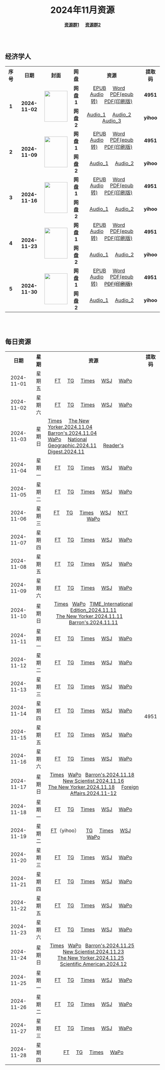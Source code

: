 <div align="center">

# 2024年11月资源

[**资源群1**](https://qm.qq.com/q/p2QRKKD9oA) &nbsp;&nbsp;&nbsp;&nbsp;[**资源群2**](https://qm.qq.com/q/XNwz6qD0IO)

</div>

<br>
<br>

## 经济学人

<table align="center">
  <tr>
    <th>序号</th>
    <th>日期</th>
    <th>封面</th>
    <th>网盘</th>
    <th>资源</th>
    <th>提取码</th>
  </tr>
  <tr>
    <td rowspan="2" align="center"><b>1</b></td>
    <td rowspan="2" align="center"><b>2024-11-02</b></td>
    <td rowspan="2">
      <img src="https://www.economist.com/cdn-cgi/image/width=1420,quality=80,format=auto/content-assets/images/20241102_DE_EU.jpg" width="75" height="100">
    </td>
    <td align="center"><b>网盘1</b></td>
    <td align="center">
      <a href="https://url12.ctfile.com/f/47748612-1419725582-5317df">EPUB</a>&nbsp;&nbsp;&nbsp;&nbsp;
      <a href="https://url12.ctfile.com/f/47748612-1419724031-8b3f76">Word</a>&nbsp;&nbsp;&nbsp;&nbsp;
      <a href="https://url12.ctfile.com/f/47748612-1419723959-86c0c0">Audio</a>&nbsp;&nbsp;&nbsp;&nbsp;
      <a href="https://url12.ctfile.com/f/47748612-1419724160-6b64b0">PDF(epub转)</a>&nbsp;&nbsp;&nbsp;&nbsp;
      <a href="https://url12.ctfile.com/f/47748612-1419995771-ef4814">PDF(印刷版)</a>
    </td>
    <td align="center"><b>4951</b></td>
  </tr>
  <tr>
    <td align="center"><b>网盘2</b></td>
    <td align="center">
      <a href="https://yihoo.lanzouo.com/iOXjt2dwy19c">Audio_1</a>&nbsp;&nbsp;&nbsp;&nbsp;
      <a href="https://yihoo.lanzouo.com/iZmfK2dwx5zg">Audio_2</a>&nbsp;&nbsp;&nbsp;&nbsp;
      <a href="https://yihoo.lanzouo.com/i2emD2dwwmsf">Audio_3</a>
    </td>
    <td align="center"><b>yihoo</b></td>
  </tr>
  <tr>
    <td rowspan="2" align="center"><b>2</b></td>
    <td rowspan="2" align="center"><b>2024-11-09</b></td>
    <td rowspan="2">
      <img src="https://www.economist.com/cdn-cgi/image/width=1420,quality=80,format=auto/content-assets/images/20241109_DE_EU.jpg" width="75" height="100">
    </td>
    <td align="center"><b>网盘1</b></td>
    <td align="center">
      <a href="https://url12.ctfile.com/f/47748612-1423013902-e67890">EPUB</a>&nbsp;&nbsp;&nbsp;&nbsp;
      <a href="https://url12.ctfile.com/f/47748612-1423015222-713501">Word</a>&nbsp;&nbsp;&nbsp;&nbsp;
      <a href="https://url12.ctfile.com/f/47748612-1423015153-39190a">Audio</a>&nbsp;&nbsp;&nbsp;&nbsp;
      <a href="https://url12.ctfile.com/f/47748612-1423015198-3ea9a7">PDF(epub转)</a>&nbsp;&nbsp;&nbsp;&nbsp;
      <a href="https://url12.ctfile.com/f/47748612-1423544695-f23206">PDF(印刷版)</a>
    </td>
    <td align="center"><b>4951</b></td>
  </tr>
  <tr>
    <td align="center"><b>网盘2</b></td>
    <td align="center">
      <a href="https://yihoo.lanzouo.com/iHRPt2ejio9c">Audio_1</a>&nbsp;&nbsp;&nbsp;&nbsp;
      <a href="https://yihoo.lanzouo.com/isy0v2ejii6d">Audio_2</a>
    </td>
    <td align="center"><b>yihoo</b></td>
  </tr>
  <tr>
    <td rowspan="2" align="center"><b>3</b></td>
    <td rowspan="2" align="center"><b>2024-11-16</b></td>
    <td rowspan="2">
      <img src="https://www.economist.com/cdn-cgi/image/width=1420,quality=80,format=auto/content-assets/images/20241116_DE_EU.jpg" width="75" height="100">
    </td>
    <td align="center"><b>网盘1</b></td>
    <td align="center">
      <a href="https://url12.ctfile.com/f/47748612-1426357945-0b7477">EPUB</a>&nbsp;&nbsp;&nbsp;&nbsp;
      <a href="https://url12.ctfile.com/f/47748612-1426357846-71dbe7">Word</a>&nbsp;&nbsp;&nbsp;&nbsp;
      <a href="https://url12.ctfile.com/f/47748612-1426351711-02268d">Audio</a>&nbsp;&nbsp;&nbsp;&nbsp;
      <a href="https://url12.ctfile.com/f/47748612-1426358029-4bd48c">PDF(epub转)</a>&nbsp;&nbsp;&nbsp;&nbsp;
      <a href="https://url12.ctfile.com/f/47748612-1426507231-f387d5">PDF(印刷版)</a>
    </td>
    <td align="center"><b>4951</b></td>
  </tr>
  <tr>
    <td align="center"><b>网盘2</b></td>
    <td align="center">
      <a href="https://yihoo.lanzouo.com/i8ehz2f4ra8h">Audio_1</a>&nbsp;&nbsp;&nbsp;&nbsp;
      <a href="https://yihoo.lanzouo.com/i2M7H2f4q2xi">Audio_2</a>
    </td>
    <td align="center"><b>yihoo</b></td>
  </tr>
  <tr>
    <td rowspan="2" align="center"><b>4</b></td>
    <td rowspan="2" align="center"><b>2024-11-23</b></td>
    <td rowspan="2">
      <img src="https://www.economist.com/cdn-cgi/image/width=1420,quality=80,format=auto/content-assets/images/20241123_DE_EU.jpg" width="75" height="100">
    </td>
    <td align="center"><b>网盘1</b></td>
    <td align="center">
      <a href="https://url12.ctfile.com/f/47748612-1428653789-08d8c2">EPUB</a>&nbsp;&nbsp;&nbsp;&nbsp;
      <a href="https://url12.ctfile.com/f/47748612-1428654719-809e54">Word</a>&nbsp;&nbsp;&nbsp;&nbsp;
      <a href="https://url12.ctfile.com/f/47748612-1428653714-7fe7fb">Audio</a>&nbsp;&nbsp;&nbsp;&nbsp;
      <a href="https://url12.ctfile.com/f/47748612-1428653906-7d2e52">PDF(epub转)</a>&nbsp;&nbsp;&nbsp;&nbsp;
      <a href="https://url12.ctfile.com/f/47748612-1428763802-ac035b">PDF(印刷版)</a>
    </td>
    <td align="center"><b>4951</b></td>
  </tr>
  <tr>
    <td align="center"><b>网盘2</b></td>
    <td align="center">
      <a href="https://yihoo.lanzouo.com/ixjAo2fuqnxa">Audio_1</a>&nbsp;&nbsp;&nbsp;&nbsp;
      <a href="https://yihoo.lanzouo.com/ilZVW2fuq8tg">Audio_2</a>
    </td>
    <td align="center"><b>yihoo</b></td>
  </tr>
  <tr>
    <td rowspan="2" align="center"><b>5</b></td>
    <td rowspan="2" align="center"><b>2024-11-30</b></td>
    <td rowspan="2">
      <img src="https://www.economist.com/cdn-cgi/image/width=1420,quality=80,format=auto/content-assets/images/20241130_DE_EU.jpg" width="75" height="100">
    </td>
    <td align="center"><b>网盘1</b></td>
    <td align="center">
      <a href="https://url12.ctfile.com/f/47748612-1430907271-47f54b">EPUB</a>&nbsp;&nbsp;&nbsp;&nbsp;
      <a href="https://url12.ctfile.com/f/47748612-1430908069-f14179">Word</a>&nbsp;&nbsp;&nbsp;&nbsp;
      <a href="https://url12.ctfile.com/f/47748612-1430907250-367a8e">Audio</a>&nbsp;&nbsp;&nbsp;&nbsp;
      <a href="https://url12.ctfile.com/f/47748612-1430908066-fe91c6">PDF(epub转)</a>&nbsp;&nbsp;&nbsp;&nbsp;
      <s><a href="">PDF(印刷版)</a></s>
    </td>
    <td align="center"><b>4951</b></td>
  </tr>
  <tr>
    <td align="center"><b>网盘2</b></td>
    <td align="center">
      <a href="https://yihoo.lanzouo.com/iAe9F2glw41c">Audio_1</a>&nbsp;&nbsp;&nbsp;&nbsp;
      <a href="https://yihoo.lanzouo.com/idMwE2glvzyf">Audio_2</a>
    </td>
    <td align="center"><b>yihoo</b></td>
  </tr>
</table>

<br>
<br>

## 每日资源

<table align="center">
  <tr>
    <th>日期</th>
    <th>星期</th>
    <th>资源</th>
    <th>提取码</th>
  </tr>
  <tr>
    <td align="center">2024-11-01</td>
    <td align="center">星期五</td>
    <td align="center">
      <a href="https://url12.ctfile.com/f/47748612-1419802667-249ed0">FT</a>&nbsp;&nbsp;&nbsp;&nbsp;
      <a href="https://url12.ctfile.com/f/47748612-1419811412-9891b9">TG</a>&nbsp;&nbsp;&nbsp;&nbsp;
      <a href="https://url12.ctfile.com/f/47748612-1419802757-588c9d">Times</a>&nbsp;&nbsp;&nbsp;&nbsp;
      <a href="https://url12.ctfile.com/f/47748612-1419802871-09308b">WSJ</a>&nbsp;&nbsp;&nbsp;&nbsp;
      <a href="https://url12.ctfile.com/f/47748612-1419802808-ce5b1f">WaPo</a>
    </td>
    <td rowspan="30" align="center">4951</td>
  </tr>
  <tr>
    <td align="center">2024-11-02</td>
    <td align="center">星期六</td>
    <td align="center">
      <a href="https://url12.ctfile.com/f/47748612-1420036643-849ddb">FT</a>&nbsp;&nbsp;&nbsp;&nbsp;
      <a href="https://url12.ctfile.com/f/47748612-1420004513-2df7b8">TG</a>&nbsp;&nbsp;&nbsp;&nbsp;
      <a href="https://url12.ctfile.com/f/47748612-1420004813-eec295">Times</a>&nbsp;&nbsp;&nbsp;&nbsp;
      <a href="https://url12.ctfile.com/f/47748612-1420036685-5585a8">WSJ</a>&nbsp;&nbsp;&nbsp;&nbsp;
      <a href="https://url12.ctfile.com/f/47748612-1420036655-aef0fa">WaPo</a>
    </td>
  </tr>
  <tr>
    <td align="center">2024-11-03</td>
    <td align="center">星期日</td>
    <td align="left">
      <a href="https://url12.ctfile.com/f/47748612-1420644869-35b735">Times</a>&nbsp;&nbsp;&nbsp;&nbsp;
      <a href="https://url12.ctfile.com/f/47748612-1420307474-d246cf">The New Yorker.2024.11.04</a>&nbsp;&nbsp;&nbsp;&nbsp;&nbsp;&nbsp;&nbsp;
      <a href="https://url12.ctfile.com/f/47748612-1420307225-ef57dc">Barron's.2024.11.04</a>&nbsp;&nbsp;&nbsp;&nbsp;<br>
      <a href="https://url12.ctfile.com/f/47748612-1420696988-2bb198">WaPo</a>&nbsp;&nbsp;&nbsp;&nbsp;
      <a href="https://url12.ctfile.com/f/47748612-1420307375-ac85b4">National Geographic.2024.11</a>&nbsp;&nbsp;&nbsp;&nbsp;
      <a href="https://url12.ctfile.com/f/47748612-1420307435-bcca7b">Reader's Digest.2024.11</a>
    </td>
  </tr>
  <tr>
    <td align="center">2024-11-04</td>
    <td align="center">星期一</td>
    <td align="center">
      <a href="https://url12.ctfile.com/f/47748612-1420947946-cc815a">FT</a>&nbsp;&nbsp;&nbsp;&nbsp;
      <a href="https://url12.ctfile.com/f/47748612-1420922500-714e58">TG</a>&nbsp;&nbsp;&nbsp;&nbsp;
      <a href="https://url12.ctfile.com/f/47748612-1420922746-15c9c3">Times</a>&nbsp;&nbsp;&nbsp;&nbsp;
      <a href="https://url12.ctfile.com/f/47748612-1420948330-f17e76">WSJ</a>&nbsp;&nbsp;&nbsp;&nbsp;
      <a href="https://url12.ctfile.com/f/47748612-1420948195-596c29">WaPo</a>
    </td>
  </tr>
  <tr>
    <td align="center">2024-11-05</td>
    <td align="center">星期二</td>
    <td align="center">
      <a href="https://url12.ctfile.com/f/47748612-1421347217-abffdf">FT</a>&nbsp;&nbsp;&nbsp;&nbsp;
      <a href="https://url12.ctfile.com/f/47748612-1421347346-9d4faf">TG</a>&nbsp;&nbsp;&nbsp;&nbsp;
      <a href="https://url12.ctfile.com/f/47748612-1421347523-05f606">Times</a>&nbsp;&nbsp;&nbsp;&nbsp;
      <a href="https://url12.ctfile.com/f/47748612-1421347553-76ff47">WSJ</a>&nbsp;&nbsp;&nbsp;&nbsp;
      <a href="https://url12.ctfile.com/f/47748612-1421430542-da58ea">WaPo</a>
    </td>
  </tr>
  <tr>
    <td align="center">2024-11-06</td>
    <td align="center">星期三</td>
    <td align="center">
      <a href="https://url12.ctfile.com/f/47748612-1422156562-08e6e1">FT</a>&nbsp;&nbsp;&nbsp;&nbsp;
      <a href="https://url12.ctfile.com/f/47748612-1422144781-ec00b3">TG</a>&nbsp;&nbsp;&nbsp;&nbsp;
      <a href="https://url12.ctfile.com/f/47748612-1422145000-d67206">Times</a>&nbsp;&nbsp;&nbsp;&nbsp;
      <a href="https://url12.ctfile.com/f/47748612-1422145282-ac02b2">WSJ</a>&nbsp;&nbsp;&nbsp;&nbsp;
      <a href="https://url12.ctfile.com/f/47748612-1422146224-5c54dc">NYT</a>&nbsp;&nbsp;&nbsp;&nbsp;
      <a href="https://url12.ctfile.com/f/47748612-1422156574-83bab5">WaPo</a>
    </td>
  </tr>
  <tr>
    <td align="center">2024-11-07</td>
    <td align="center">星期四</td>
    <td align="center">
      <a href="https://url12.ctfile.com/f/47748612-1422301354-f172d6">FT</a>&nbsp;&nbsp;&nbsp;&nbsp;
      <a href="https://url12.ctfile.com/f/47748612-1422310270-aab15b">TG</a>&nbsp;&nbsp;&nbsp;&nbsp;
      <a href="https://url12.ctfile.com/f/47748612-1422310312-1c6920">Times</a>&nbsp;&nbsp;&nbsp;&nbsp;
      <a href="https://url12.ctfile.com/f/47748612-1422310345-9ff612">WSJ</a>&nbsp;&nbsp;&nbsp;&nbsp;
      <a href="https://url12.ctfile.com/f/47748612-1422322873-afc28b">WaPo</a>
    </td>
  </tr>
  <tr>
    <td align="center">2024-11-08</td>
    <td align="center">星期五</td>
    <td align="center">
      <a href="https://url12.ctfile.com/f/47748612-1423442431-4aaa7f">FT</a>&nbsp;&nbsp;&nbsp;&nbsp;
      <a href="https://url12.ctfile.com/f/47748612-1423442707-1ef032">TG</a>&nbsp;&nbsp;&nbsp;&nbsp;
      <a href="https://url12.ctfile.com/f/47748612-1423443772-ce1b10">Times</a>&nbsp;&nbsp;&nbsp;&nbsp;
      <a href="https://url12.ctfile.com/f/47748612-1423443316-ed9647">WSJ</a>&nbsp;&nbsp;&nbsp;&nbsp;
      <a href="https://url12.ctfile.com/f/47748612-1423443136-a279f9">WaPo</a>
    </td>
  </tr>
  <tr>
    <td align="center">2024-11-09</td>
    <td align="center">星期六</td>
    <td align="center">
      <a href="https://url12.ctfile.com/f/47748612-1423641826-9b11ef">FT</a>&nbsp;&nbsp;&nbsp;&nbsp;
      <a href="https://url12.ctfile.com/f/47748612-1423642213-a3c987">TG</a>&nbsp;&nbsp;&nbsp;&nbsp;
      <a href="https://url12.ctfile.com/f/47748612-1423642402-d0b578">Times</a>&nbsp;&nbsp;&nbsp;&nbsp;
      <a href="https://url12.ctfile.com/f/47748612-1423648057-98c76b">WSJ</a>&nbsp;&nbsp;&nbsp;&nbsp;
      <a href="https://url12.ctfile.com/f/47748612-1423656670-50d60f">WaPo</a>
    </td>
  </tr>
  <tr>
    <td align="center">2024-11-10</td>
    <td align="center">星期日</td>
    <td align="center">
      <a href="https://url12.ctfile.com/f/47748612-1423768927-cea13e">Times</a>&nbsp;&nbsp;
      <a href="https://url12.ctfile.com/f/47748612-1423788991-597797">WaPo</a>&nbsp;&nbsp;
      <a href="https://url12.ctfile.com/f/47748612-1423785886-32ffd9">TIME_International Edition_2024.11.11</a><br>
      <a href="https://url12.ctfile.com/f/47748612-1423785847-f77e8a">The New Yorker.2024.11.11</a>&nbsp;&nbsp;&nbsp;&nbsp;&nbsp;&nbsp;
      <a href="https://url12.ctfile.com/f/47748612-1423785838-cc5560">Barron's.2024.11.11</a>
    </td>
  </tr>
  <tr>
    <td align="center">2024-11-11</td>
    <td align="center">星期一</td>
    <td align="center">
      <a href="https://url12.ctfile.com/f/47748612-1424354041-c22db2">FT</a>&nbsp;&nbsp;&nbsp;&nbsp;
      <a href="https://url12.ctfile.com/f/47748612-1424354071-06f20d">TG</a>&nbsp;&nbsp;&nbsp;&nbsp;
      <a href="https://url12.ctfile.com/f/47748612-1424354107-64fa59">Times</a>&nbsp;&nbsp;&nbsp;&nbsp;
      <a href="https://url12.ctfile.com/f/47748612-1424354149-918e32">WSJ</a>&nbsp;&nbsp;&nbsp;&nbsp;
      <a href="https://url12.ctfile.com/f/47748612-1424354113-a3a371">WaPo</a>
    </td>
  </tr>
  <tr>
    <td align="center">2024-11-12</td>
    <td align="center">星期二</td>
    <td align="center">
      <a href="https://url12.ctfile.com/f/47748612-1424709178-ef8951">FT</a>&nbsp;&nbsp;&nbsp;&nbsp;
      <a href="https://url12.ctfile.com/f/47748612-1424709316-0bffcd">TG</a>&nbsp;&nbsp;&nbsp;&nbsp;
      <a href="https://url12.ctfile.com/f/47748612-1424709637-0f4db8">Times</a>&nbsp;&nbsp;&nbsp;&nbsp;
      <a href="https://url12.ctfile.com/f/47748612-1424709697-053aac">WSJ</a>&nbsp;&nbsp;&nbsp;&nbsp;
      <a href="https://url12.ctfile.com/f/47748612-1424719354-978b72">WaPo</a>
    </td>
  </tr>
  <tr>
    <td align="center">2024-11-13</td>
    <td align="center">星期三</td>
    <td align="center">
      <a href="https://url12.ctfile.com/f/47748612-1424977546-696490">FT</a>&nbsp;&nbsp;&nbsp;&nbsp;
      <a href="https://url12.ctfile.com/f/47748612-1424978671-fa3192">TG</a>&nbsp;&nbsp;&nbsp;&nbsp;
      <a href="https://url12.ctfile.com/f/47748612-1424979259-ecee4a">Times</a>&nbsp;&nbsp;&nbsp;&nbsp;
      <a href="https://url12.ctfile.com/f/47748612-1424979496-62850d">WSJ</a>&nbsp;&nbsp;&nbsp;&nbsp;
      <a href="https://url12.ctfile.com/f/47748612-1425015223-9ff587">WaPo</a>
    </td>
  </tr>
  <tr>
    <td align="center">2024-11-14</td>
    <td align="center">星期四</td>
    <td align="center">
      <a href="https://url12.ctfile.com/f/47748612-1425255589-41a7c3">FT</a>&nbsp;&nbsp;&nbsp;&nbsp;
      <a href="https://url12.ctfile.com/f/47748612-1425255778-0ff38e">TG</a>&nbsp;&nbsp;&nbsp;&nbsp;
      <a href="https://url12.ctfile.com/f/47748612-1425256327-9ff456">Times</a>&nbsp;&nbsp;&nbsp;&nbsp;
      <a href="https://url12.ctfile.com/f/47748612-1425256495-132ab7">WSJ</a>&nbsp;&nbsp;&nbsp;&nbsp;
      <a href="https://url12.ctfile.com/f/47748612-1425271213-aa034b">WaPo</a>
    </td>
  </tr>
  <tr>
    <td align="center">2024-11-15</td>
    <td align="center">星期五</td>
    <td align="center">
      <a href="https://url12.ctfile.com/f/47748612-1426416808-84ee4c">FT</a>&nbsp;&nbsp;&nbsp;&nbsp;
      <a href="https://url12.ctfile.com/f/47748612-1426417039-158788">TG</a>&nbsp;&nbsp;&nbsp;&nbsp;
      <a href="https://url12.ctfile.com/f/47748612-1426417171-38c4d7">Times</a>&nbsp;&nbsp;&nbsp;&nbsp;
      <a href="https://url12.ctfile.com/f/47748612-1426417225-0cf8a3">WSJ</a>&nbsp;&nbsp;&nbsp;&nbsp;
      <a href="https://url12.ctfile.com/f/47748612-1426433572-f28973">WaPo</a>
    </td>
  </tr>
  <tr>
    <td align="center">2024-11-16</td>
    <td align="center">星期六</td>
    <td align="center">
      <a href="https://url12.ctfile.com/f/47748612-1426726768-c63f20">FT</a>&nbsp;&nbsp;&nbsp;&nbsp;
      <a href="https://url12.ctfile.com/f/47748612-1426704376-e7b068">TG</a>&nbsp;&nbsp;&nbsp;&nbsp;
      <a href="https://url12.ctfile.com/f/47748612-1426704709-2982c9">Times</a>&nbsp;&nbsp;&nbsp;&nbsp;
      <a href="https://url12.ctfile.com/f/47748612-1426705099-e9f147">WSJ</a>&nbsp;&nbsp;&nbsp;&nbsp;
      <a href="https://url12.ctfile.com/f/47748612-1427376160-4c881d">WaPo</a>
    </td>
  </tr>
  <tr>
    <td align="center">2024-11-17</td>
    <td align="center">星期日</td>
    <td align="center">
      <a href="https://url12.ctfile.com/f/47748612-1427376094-536566">Times</a>&nbsp;&nbsp;
      <a href="https://url12.ctfile.com/f/47748612-1427386099-708e2e">WaPo</a>&nbsp;&nbsp;
      <a href="https://url12.ctfile.com/f/47748612-1427376277-2bb59d">Barron's.2024.11.18</a>&nbsp;&nbsp;
      <a href="https://url12.ctfile.com/f/47748612-1427376691-a2b4d9">New Scientist.2024.11.16</a><br>
      <a href="https://url12.ctfile.com/f/47748612-1427376715-a0c0ab">The New Yorker.2024.11.18</a>&nbsp;&nbsp;&nbsp;&nbsp;
      <a href="https://url12.ctfile.com/f/47748612-1427376598-f98975">Foreign Affairs.2024.11-12</a>
    </td>
  </tr>
  <tr>
    <td align="center">2024-11-18</td>
    <td align="center">星期一</td>
    <td align="center">
      <a href="https://url12.ctfile.com/f/47748612-1427750591-4f797f">FT</a>&nbsp;&nbsp;&nbsp;&nbsp;
      <a href="https://url12.ctfile.com/f/47748612-1427750672-6550d5">TG</a>&nbsp;&nbsp;&nbsp;&nbsp;
      <a href="https://url12.ctfile.com/f/47748612-1427751029-068378">Times</a>&nbsp;&nbsp;&nbsp;&nbsp;
      <a href="https://url12.ctfile.com/f/47748612-1427751122-4ce3ce">WSJ</a>&nbsp;&nbsp;&nbsp;&nbsp;
      <a href="https://url12.ctfile.com/f/47748612-1427751080-d6dfb7">WaPo</a>
    </td>
  </tr>
  <tr>
    <td align="center">2024-11-19</td>
    <td align="center">星期二</td>
    <td align="center">
      <a href="https://url12.ctfile.com/f/47748612-1428032045-c91f1e">FT</a>（yihoo）&nbsp;&nbsp;&nbsp;&nbsp;
      <a href="https://url12.ctfile.com/f/47748612-1428012359-6891cd">TG</a>&nbsp;&nbsp;&nbsp;&nbsp;
      <a href="https://url12.ctfile.com/f/47748612-1428012527-b28a05">Times</a>&nbsp;&nbsp;&nbsp;&nbsp;
      <a href="https://url12.ctfile.com/f/47748612-1428012551-d7b451">WSJ</a>&nbsp;&nbsp;&nbsp;&nbsp;
      <a href="https://url12.ctfile.com/f/47748612-1428023777-eed091">WaPo</a>
    </td>
  </tr>
  <tr>
    <td align="center">2024-11-20</td>
    <td align="center">星期三</td>
    <td align="center">
      <a href="https://url12.ctfile.com/f/47748612-1428254273-3feb34">FT</a>&nbsp;&nbsp;&nbsp;&nbsp;
      <a href="https://url12.ctfile.com/f/47748612-1428254519-9b1962">TG</a>&nbsp;&nbsp;&nbsp;&nbsp;
      <a href="https://url12.ctfile.com/f/47748612-1428254453-56245c">Times</a>&nbsp;&nbsp;&nbsp;&nbsp;
      <a href="https://url12.ctfile.com/f/47748612-1428254201-b8a43f">WSJ</a>&nbsp;&nbsp;&nbsp;&nbsp;
      <a href="https://url12.ctfile.com/f/47748612-1428254231-c83faf">WaPo</a>
    </td>
  </tr>
  <tr>
    <td align="center">2024-11-21</td>
    <td align="center">星期四</td>
    <td align="center">
      <a href="https://url12.ctfile.com/f/47748612-1428505127-285340">FT</a>&nbsp;&nbsp;&nbsp;&nbsp;
      <a href="https://url12.ctfile.com/f/47748612-1428505523-f9d1c2">TG</a>&nbsp;&nbsp;&nbsp;&nbsp;
      <a href="https://url12.ctfile.com/f/47748612-1428505448-648fe0">Times</a>&nbsp;&nbsp;&nbsp;&nbsp;
      <a href="https://url12.ctfile.com/f/47748612-1428504827-f74fe8">WSJ</a>&nbsp;&nbsp;&nbsp;&nbsp;
      <a href="https://url12.ctfile.com/f/47748612-1428511265-c9ffe3">WaPo</a>
    </td>
  </tr>
  <tr>
    <td align="center">2024-11-22</td>
    <td align="center">星期五</td>
    <td align="center">
      <a href="https://url12.ctfile.com/f/47748612-1428720481-cd14b1">FT</a>&nbsp;&nbsp;&nbsp;&nbsp;
      <a href="https://url12.ctfile.com/f/47748612-1428720475-7622f0">TG</a>&nbsp;&nbsp;&nbsp;&nbsp;
      <a href="https://url12.ctfile.com/f/47748612-1428720457-478431">Times</a>&nbsp;&nbsp;&nbsp;&nbsp;
      <a href="https://url12.ctfile.com/f/47748612-1428720490-d1611a">WSJ</a>&nbsp;&nbsp;&nbsp;&nbsp;
      <a href="https://url12.ctfile.com/f/47748612-1428720466-5982dd">WaPo</a>
    </td>
  </tr>
  <tr>
    <td align="center">2024-11-23</td>
    <td align="center">星期六</td>
    <td align="center">
      <a href="https://url12.ctfile.com/f/47748612-1428829535-132434">FT</a>&nbsp;&nbsp;&nbsp;&nbsp;
      <a href="https://url12.ctfile.com/f/47748612-1428831647-4f9d47">TG</a>&nbsp;&nbsp;&nbsp;&nbsp;
      <a href="https://url12.ctfile.com/f/47748612-1428831173-099277">Times</a>&nbsp;&nbsp;&nbsp;&nbsp;
      <a href="https://url12.ctfile.com/f/47748612-1428828692-f0955a">WSJ</a>&nbsp;&nbsp;&nbsp;&nbsp;
      <a href="https://url12.ctfile.com/f/47748612-1428851381-da5e38">WaPo</a>
    </td>
  </tr>
  <tr>
    <td align="center">2024-11-24</td>
    <td align="center">星期日</td>
    <td align="center">
      <a href="https://url12.ctfile.com/f/47748612-1428968887-7d898b">Times</a>&nbsp;&nbsp;
      <a href="https://url12.ctfile.com/f/47748612-1428969700-a87f08">WaPo</a>&nbsp;&nbsp;
      <a href="https://url12.ctfile.com/f/47748612-1428947383-0597ef">Barron's.2024.11.25</a>&nbsp;&nbsp;
      <a href="https://url12.ctfile.com/f/47748612-1428947644-24f54f">New Scientist.2024.11.23</a><br>
      <a href="https://url12.ctfile.com/f/47748612-1428947815-451f66">The New Yorker.2024.11.25</a>&nbsp;&nbsp;&nbsp;&nbsp;
      <a href="https://url12.ctfile.com/f/47748612-1428947767-e74da4">Scientific American.2024.12</a>
    </td>
  </tr>
  <tr>
    <td align="center">2024-11-25</td>
    <td align="center">星期一</td>
    <td align="center">
      <a href="https://url12.ctfile.com/f/47748612-1429399468-fb9c4a">FT</a>&nbsp;&nbsp;&nbsp;&nbsp;
      <a href="https://url12.ctfile.com/f/47748612-1429400449-99395c">TG</a>&nbsp;&nbsp;&nbsp;&nbsp;
      <a href="https://url12.ctfile.com/f/47748612-1429400143-889a8c">Times</a>&nbsp;&nbsp;&nbsp;&nbsp;
      <a href="https://url12.ctfile.com/f/47748612-1429399090-52f3e8">WSJ</a>&nbsp;&nbsp;&nbsp;&nbsp;
      <a href="https://url12.ctfile.com/f/47748612-1429414636-e408fe">WaPo</a>
    </td>
  </tr>
  <tr>
    <td align="center">2024-11-26</td>
    <td align="center">星期二</td>
    <td align="center">
      <a href="https://url12.ctfile.com/f/47748612-1429673114-628785">FT</a>&nbsp;&nbsp;&nbsp;&nbsp;
      <a href="https://url12.ctfile.com/f/47748612-1429673318-3cfe79">TG</a>&nbsp;&nbsp;&nbsp;&nbsp;
      <a href="https://url12.ctfile.com/f/47748612-1429673234-2f0cf4">Times</a>&nbsp;&nbsp;&nbsp;&nbsp;
      <a href="https://url12.ctfile.com/f/47748612-1429672922-fe227a">WSJ</a>&nbsp;&nbsp;&nbsp;&nbsp;
      <a href="https://url12.ctfile.com/f/47748612-1429673003-d0214a">WaPo</a>
    </td>
  </tr>
  <tr>
    <td align="center">2024-11-27</td>
    <td align="center">星期三</td>
    <td align="center">
      <a href="https://url12.ctfile.com/f/47748612-1430451559-993a12">FT</a>&nbsp;&nbsp;&nbsp;&nbsp;
      <a href="https://url12.ctfile.com/f/47748612-1430451823-dfb5d2">TG</a>&nbsp;&nbsp;&nbsp;&nbsp;
      <a href="https://url12.ctfile.com/f/47748612-1430451742-f7bd00">Times</a>&nbsp;&nbsp;&nbsp;&nbsp;
      <a href="https://url12.ctfile.com/f/47748612-1430451385-77bf8c">WSJ</a>&nbsp;&nbsp;&nbsp;&nbsp;
      <a href="https://url12.ctfile.com/f/47748612-1430451430-49a73e">WaPo</a>
    </td>
  </tr>
  <tr>
    <td align="center">2024-11-28</td>
    <td align="center">星期四</td>
    <td align="center">
      <a href="https://url12.ctfile.com/f/47748612-1430799005-7fbb2d">FT</a>&nbsp;&nbsp;&nbsp;&nbsp;
      <a href="https://url12.ctfile.com/f/47748612-1430799155-2a7631">TG</a>&nbsp;&nbsp;&nbsp;&nbsp;
      <a href="https://url12.ctfile.com/f/47748612-1430799083-40e003">Times</a>&nbsp;&nbsp;&nbsp;&nbsp;
      <a href="https://url12.ctfile.com/f/47748612-1430798963-ef1555">WaPo</a>
    </td>
  </tr>
</table>
